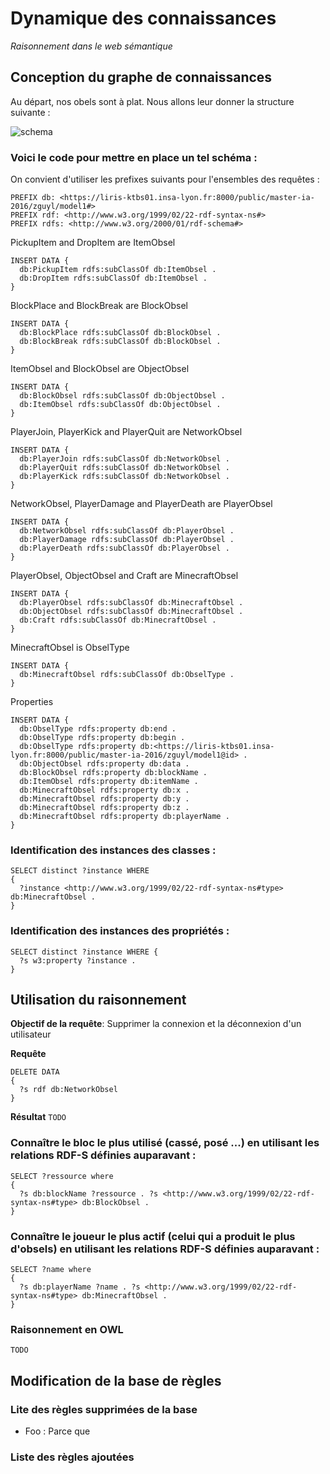 # Dynamique des connaissances
*Raisonnement dans le web sémantique*


## Conception du graphe de connaissances
Au départ, nos obels sont à plat. Nous allons leur donner la structure suivante :

![schema](OWL.png)


### Voici le code pour mettre en place un tel schéma :
On convient d'utiliser les prefixes suivants pour l'ensembles des requêtes :
```SPARQL
PREFIX db: <https://liris-ktbs01.insa-lyon.fr:8000/public/master-ia-2016/zguyl/model1#>
PREFIX rdf: <http://www.w3.org/1999/02/22-rdf-syntax-ns#>
PREFIX rdfs: <http://www.w3.org/2000/01/rdf-schema#>
```

PickupItem and DropItem are ItemObsel
```SPARQL
INSERT DATA {
  db:PickupItem rdfs:subClassOf db:ItemObsel .
  db:DropItem rdfs:subClassOf db:ItemObsel .
}
```

BlockPlace and BlockBreak are BlockObsel
```SPARQL
INSERT DATA {
  db:BlockPlace rdfs:subClassOf db:BlockObsel .
  db:BlockBreak rdfs:subClassOf db:BlockObsel .
}
```

ItemObsel and BlockObsel are ObjectObsel
```SPARQL
INSERT DATA {
  db:BlockObsel rdfs:subClassOf db:ObjectObsel .
  db:ItemObsel rdfs:subClassOf db:ObjectObsel .
}
```

PlayerJoin, PlayerKick and PlayerQuit are NetworkObsel
```SPARQL
INSERT DATA {
  db:PlayerJoin rdfs:subClassOf db:NetworkObsel .
  db:PlayerQuit rdfs:subClassOf db:NetworkObsel .
  db:PlayerKick rdfs:subClassOf db:NetworkObsel .
}
```

NetworkObsel, PlayerDamage and PlayerDeath are PlayerObsel
```SPARQL
INSERT DATA {
  db:NetworkObsel rdfs:subClassOf db:PlayerObsel .
  db:PlayerDamage rdfs:subClassOf db:PlayerObsel .
  db:PlayerDeath rdfs:subClassOf db:PlayerObsel .
}
```

PlayerObsel, ObjectObsel and Craft are MinecraftObsel
```SPARQL
INSERT DATA {
  db:PlayerObsel rdfs:subClassOf db:MinecraftObsel .
  db:ObjectObsel rdfs:subClassOf db:MinecraftObsel .
  db:Craft rdfs:subClassOf db:MinecraftObsel .
}
```

MinecraftObsel is ObselType
```SPARQL
INSERT DATA {
  db:MinecraftObsel rdfs:subClassOf db:ObselType .
}
```

Properties
```SPARQL
INSERT DATA {
  db:ObselType rdfs:property db:end .
  db:ObselType rdfs:property db:begin .
  db:ObselType rdfs:property db:<https://liris-ktbs01.insa-lyon.fr:8000/public/master-ia-2016/zguyl/model1@id> .
  db:ObjectObsel rdfs:property db:data .
  db:BlockObsel rdfs:property db:blockName .
  db:ItemObsel rdfs:property db:itemName .
  db:MinecraftObsel rdfs:property db:x .
  db:MinecraftObsel rdfs:property db:y .
  db:MinecraftObsel rdfs:property db:z .
  db:MinecraftObsel rdfs:property db:playerName .
}

```

### Identification des instances des classes :
```SPARQL
SELECT distinct ?instance WHERE
{
  ?instance <http://www.w3.org/1999/02/22-rdf-syntax-ns#type> db:MinecraftObsel . 
}
```

### Identification des instances des propriétés :
```SPARQL
SELECT distinct ?instance WHERE {
  ?s w3:property ?instance . 
}
```

## Utilisation du raisonnement

**Objectif de la requête**: Supprimer la connexion et la déconnexion d'un utilisateur

**Requête**
```SPARQL
DELETE DATA
{
  ?s rdf db:NetworkObsel
}
```

**Résultat**
`TODO`

### Connaître le bloc le plus utilisé (cassé, posé ...) en utilisant les relations RDF-S définies auparavant :
```SPARQL
SELECT ?ressource where
{
  ?s db:blockName ?ressource . ?s <http://www.w3.org/1999/02/22-rdf-syntax-ns#type> db:BlockObsel .
}
```

### Connaître le joueur le plus actif (celui qui a produit le plus d'obsels) en utilisant les relations RDF-S définies auparavant :
```SPARQL
SELECT ?name where
{
  ?s db:playerName ?name . ?s <http://www.w3.org/1999/02/22-rdf-syntax-ns#type> db:MinecraftObsel .
}
```

### Raisonnement en OWL
`TODO`


##  Modification de la base de règles
### Lite des règles supprimées de la base
* Foo : Parce que

### Liste des règles ajoutées
